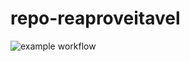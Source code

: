# repo-reaproveitavel

![example workflow](https://github.com/fsv-aula/repo-reaproveitavel/actions/workflows/main.yml/badge.svg)
